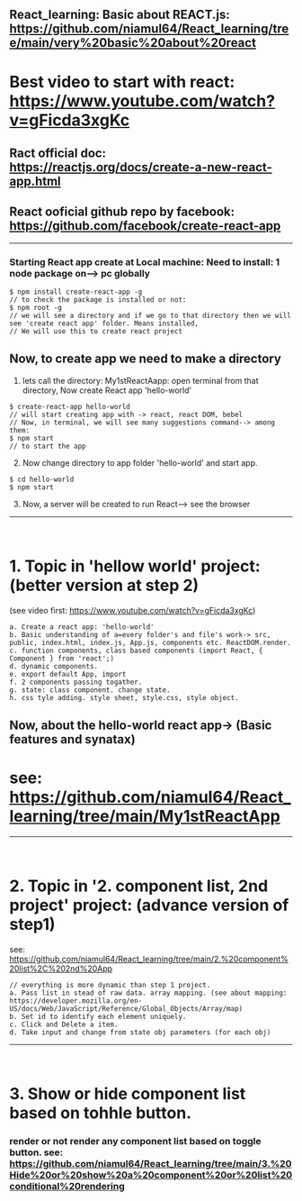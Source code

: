 ## React_learning: Basic about REACT.js: https://github.com/niamul64/React_learning/tree/main/very%20basic%20about%20react
# Best video to start with react: https://www.youtube.com/watch?v=gFicda3xgKc <br>
## Ract official doc: https://reactjs.org/docs/create-a-new-react-app.html
## React ooficial github repo by facebook: https://github.com/facebook/create-react-app
<hr>

### Starting React app create at Local machine: Need to install: 1 node package on--> pc globally
```
$ npm install create-react-app -g
// to check the package is installed or not:
$ npm root -g
// we will see a directory and if we go to that directory then we will see 'create react app' folder. Means installed,
// We will use this to create react project
```
## Now, to create app we need to make a directory 
1. lets call the directory: My1stReactAapp: open terminal from that directory, Now create React app 'hello-world'
```
$ create-react-app hello-world
// will start creating app with -> react, react DOM, bebel
// Now, in terminal, we will see many suggestions command--> among them:
$ npm start 
// to start the app
```
2. Now change directory to app folder 'hello-world' and start app.
```
$ cd hello-world
$ npm start 
```
3. Now, a server will be created to run React--> see the browser
<hr><br>

# 1. Topic in 'hellow world' project: (better version at step 2)
(see video first: https://www.youtube.com/watch?v=gFicda3xgKc)
```
a. Create a react app: 'hello-world'
b. Basic understanding of a=every folder's and file's work-> src, public, index.html, index.js, App.js, components etc. ReactDOM.render.
c. function components, class based components (import React, { Component } from 'react';)
d. dynamic components.
e. export default App, import 
f. 2 components passing togather.
g. state: class component. change state.
h. css tyle adding. style sheet, style.css, style object.
```
## Now, about the hello-world react app-> (Basic features and synatax)
# see:  https://github.com/niamul64/React_learning/tree/main/My1stReactApp
<hr><br>

# 2. Topic in '2. component list, 2nd project' project: (advance version of step1)
see: https://github.com/niamul64/React_learning/tree/main/2.%20component%20list%2C%202nd%20App

```
// everything is more dynamic than step 1 project.
a. Pass list in stead of raw data. array mapping. (see about mapping: https://developer.mozilla.org/en-US/docs/Web/JavaScript/Reference/Global_Objects/Array/map)
b. Set id to identify each element uniquely.
c. Click and Delete a item.
d. Take input and change from state obj parameters (for each obj) 
```
<hr><br>

# 3. Show or hide component list based on tohhle button.
### render or not render any component list based on toggle button. see: https://github.com/niamul64/React_learning/tree/main/3.%20Hide%20or%20show%20a%20component%20or%20list%20conditional%20rendering